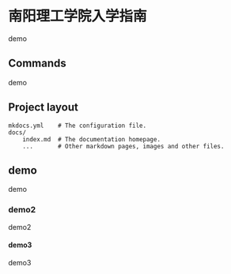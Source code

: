 # 南阳理工学院入学指南

demo

## Commands

demo

## Project layout

    mkdocs.yml    # The configuration file.
    docs/
        index.md  # The documentation homepage.
        ...       # Other markdown pages, images and other files.

## demo

demo

### demo2

demo2

#### demo3

demo3
